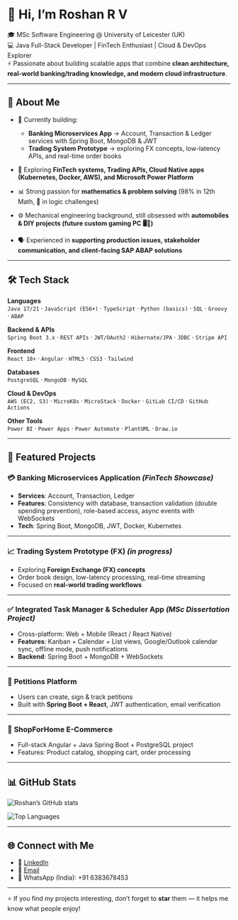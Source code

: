 # 👋 Hi, I’m Roshan R V  

🎓 MSc Software Engineering @ University of Leicester (UK)  
💻 Java Full-Stack Developer | FinTech Enthusiast | Cloud & DevOps Explorer  
⚡ Passionate about building scalable apps that combine **clean architecture, real-world banking/trading knowledge, and modern cloud infrastructure**.  

---

## 🚀 About Me  

- 🔭 Currently building:  
  - **Banking Microservices App** → Account, Transaction & Ledger services with Spring Boot, MongoDB & JWT  
  - **Trading System Prototype** → exploring FX concepts, low-latency APIs, and real-time order books  

- 🌱 Exploring **FinTech systems, Trading APIs, Cloud Native apps (Kubernetes, Docker, AWS), and Microsoft Power Platform**  
- 📊 Strong passion for **mathematics & problem solving** (98% in 12th Math, 💯 in logic challenges)  
- ⚙️ Mechanical engineering background, still obsessed with **automobiles & DIY projects (future custom gaming PC 🖥️🚗)**  
- 🗣️ Experienced in **supporting production issues, stakeholder communication, and client-facing SAP ABAP solutions**  

---

## 🛠️ Tech Stack  

**Languages**  
`Java 17/21` · `JavaScript (ES6+)` · `TypeScript` · `Python (basics)` · `SQL` · `Groovy` · `ABAP`

**Backend & APIs**  
`Spring Boot 3.x` · `REST APIs` · `JWT/OAuth2` · `Hibernate/JPA` · `JDBC` · `Stripe API`  

**Frontend**  
`React 18+` · `Angular` · `HTML5` · `CSS3` · `Tailwind`  

**Databases**  
`PostgreSQL` · `MongoDB` · `MySQL`  

**Cloud & DevOps**  
`AWS (EC2, S3)` · `MicroK8s` · `MicroStack` · `Docker` · `GitLab CI/CD` · `GitHub Actions`  

**Other Tools**  
`Power BI` · `Power Apps` · `Power Automate` · `PlantUML` · `Draw.io`  

---

## 📂 Featured Projects  

### 💳 **Banking Microservices Application** *(FinTech Showcase)*  
- **Services**: Account, Transaction, Ledger  
- **Features**: Consistency with database, transaction validation (double spending prevention), role-based access, async events with WebSockets  
- **Tech**: Spring Boot, MongoDB, JWT, Docker, Kubernetes  

---

### 📈 **Trading System Prototype (FX)** *(in progress)*  
- Exploring **Foreign Exchange (FX) concepts**  
- Order book design, low-latency processing, real-time streaming  
- Focused on **real-world trading workflows**  

---

### ✅ **Integrated Task Manager & Scheduler App** *(MSc Dissertation Project)*  
- Cross-platform: Web + Mobile (React / React Native)  
- **Features**: Kanban + Calendar + List views, Google/Outlook calendar sync, offline mode, push notifications  
- **Backend**: Spring Boot + MongoDB + WebSockets  

---

### 📝 **Petitions Platform**  
- Users can create, sign & track petitions  
- Built with **Spring Boot + React**, JWT authentication, email verification  

---

### 🏪 **ShopForHome E-Commerce**  
- Full-stack Angular + Java Spring Boot + PostgreSQL project  
- Features: Product catalog, shopping cart, order processing  

---

## 📊 GitHub Stats  

![Roshan’s GitHub stats](https://github-readme-stats.vercel.app/api?username=Roshan-R-V&show_icons=true&theme=radical)  

![Top Languages](https://github-readme-stats.vercel.app/api/top-langs/?username=Roshan-R-V&layout=compact&theme=radical)  

---

## 🌐 Connect with Me  

- 💼 [LinkedIn](https://www.linkedin.com/in/roshan-vivek)  
- 📧 [Email](mailto:rrv4.personal@gmail.com)  
- 📱 WhatsApp (India): +91 6383678453  

---

⭐️ If you find my projects interesting, don’t forget to **star** them — it helps me know what people enjoy!  
